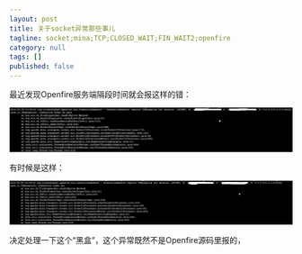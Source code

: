 ```yaml
---
layout: post
title: 关于socket异常那些事儿
tagline: socket;mina;TCP;CLOSED_WAIT;FIN_WAIT2;openfire
category: null
tags: []
published: false
---
```

最近发现Openfire服务端隔段时间就会报这样的错：

![image](/assets/post-images/2014-05-05-0309a47f-f953-4757-b58b-027552a6f390.png)

有时候是这样：

![image](/assets/post-images/2014-05-05-135c7f7c-fba6-4988-f536-bfa393f845cb.png)

决定处理一下这个“黑盒”，这个异常既然不是Openfire源码里报的，

